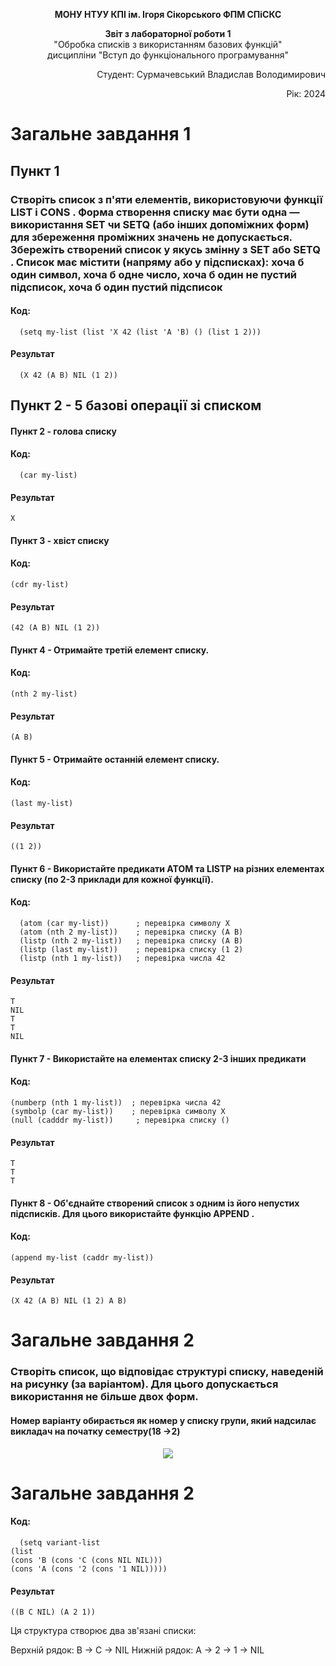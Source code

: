 <p align="center"><b>МОНУ НТУУ КПІ ім. Ігоря Сікорського ФПМ СПіСКС</b></p>
<p align="center">
<b>Звіт з лабораторної роботи 1</b><br/>
"Обробка списків з використанням базових функцій"<br/>
дисципліни "Вступ до функціонального програмування"
</p>
<p align="right">Студент: Сурмачевський Владислав Володимирович<p>
<p align="right">Рік: 2024<p>
  
# Загальне завдання 1
  
## Пункт 1
### Створіть список з п'яти елементів, використовуючи функції LIST і CONS . Форма створення списку має бути одна — використання SET чи SETQ (або інших допоміжних форм) для збереження проміжних значень не допускається. Збережіть створений список у якусь змінну з SET або SETQ . Список має містити (напряму або у підсписках): хоча б один символ, хоча б одне число, хоча б один не пустий підсписок, хоча б один пустий підсписок

#### Код:

      (setq my-list (list 'X 42 (list 'A 'B) () (list 1 2)))
#### Результат

      (X 42 (A B) NIL (1 2))
## Пункт 2 - 5 базові операції зі списком
#### Пункт 2 - голова списку
#### Код:
      (car my-list)
#### Результат 
    X
#### Пункт 3 - хвіст списку
#### Код:
    (cdr my-list)
#### Результат
    (42 (A B) NIL (1 2))
#### Пункт 4 - Отримайте третій елемент списку.
#### Код:
    (nth 2 my-list)
#### Результат
    (A B)
#### Пункт 5 - Отримайте останній елемент списку.
#### Код:
    (last my-list)
#### Результат
    ((1 2))
#### Пункт 6 - Використайте предикати ATOM та LISTP на різних елементах списку (по 2-3 приклади для кожної функції).
#### Код:
      (atom (car my-list))      ; перевірка символу X
      (atom (nth 2 my-list))    ; перевірка списку (A B)
      (listp (nth 2 my-list))   ; перевірка списку (A B)
      (listp (last my-list))    ; перевірка списку (1 2)
      (listp (nth 1 my-list))   ; перевірка числа 42
#### Результат 
    T
    NIL
    T
    T
    NIL
#### Пункт 7 - Використайте на елементах списку 2-3 інших предикати
#### Код:
    (numberp (nth 1 my-list))  ; перевірка числа 42
    (symbolp (car my-list))    ; перевірка символу X
    (null (cadddr my-list))     ; перевірка списку ()
#### Результат
    T
    T
    T
#### Пункт 8 - Об'єднайте створений список з одним із його непустих підсписків. Для цього використайте функцію APPEND .
#### Код:
    (append my-list (caddr my-list))
#### Результат
    (X 42 (A B) NIL (1 2) A B)
# Загальне завдання 2 
### Створіть список, що відповідає структурі списку, наведеній на рисунку (за варіантом). Для цього допускається використання не більше двох форм. 
#### Номер варіанту обирається як номер у списку групи, який надсилає викладач на початку семестру(18 ->2)
<p align="center">
<img src="lab-1-variant.png">
  
# Загальне завдання 2
#### Код:
      (setq variant-list 
    (list 
    (cons 'B (cons 'C (cons NIL NIL)))
    (cons 'A (cons '2 (cons '1 NIL)))))
#### Результат 
    ((B C NIL) (A 2 1))
Ця структура створює два зв'язані списки:

Верхній рядок: B -> C -> NIL
Нижній рядок: A -> 2 -> 1 -> NIL

